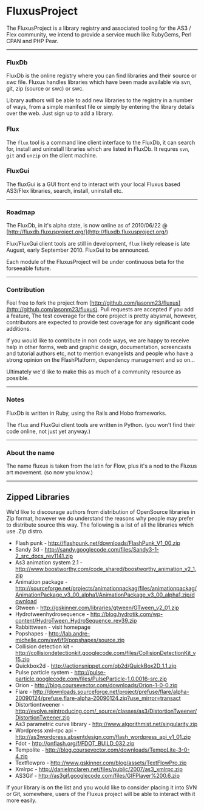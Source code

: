 # FluxusProject

The FluxusProject is a library registry and associated tooling for the AS3 / Flex community, we intend to provide a service much like RubyGems, Perl CPAN and PHP Pear.

- - -

### FluxDb

FluxDb is the online registry where you can find libraries and their source or _swc_ file. Fluxus handles libraries which have been made available via svn, git, zip (source or swc) or swc.

Library authors will be able to add new libraries to the registry in a number of ways, from a simple manifest file or simply by entering the library details over the web. Just sign up to add a library.

### Flux

The `flux` tool is a command line client interface to the FluxDb, it can search for, install and uninstall libraries which are listed in FluxDb. It requres `svn`, `git` and `unzip` on the client machine.

### FluxGui

The fluxGui is a GUI front end to interact with your local Fluxus based AS3/Flex libraries, search, install, uninstall etc.

- - -

### Roadmap

The FluxDb, in it's alpha state, is now online as of 2010/06/22 @ [http://fluxdb.fluxusproject.org/](http://fluxdb.fluxusproject.org/)

Flux/FluxGui client tools are still in development, `flux` likely release is late August, early September 2010. FluxGui to be announced.

Each module of the FluxusProject will be under continuous beta for the forseeable future.

- - -

### Contribution

Feel free to fork the project from [http://github.com/jasonm23/fluxus](http://github.com/jasonm23/fluxus). Pull requests are accepted if you add a feature, The test coverage for the core project is pretty abysmal, however, contributors are expected to provide test coverage for any significant code additions.

If you would like to contribute in non code ways, we are happy to receive help in other forms, web and graphic design, documentation, screencasts and tutorial authors etc, not to mention evangelists and people who have a strong opinion on the FlashPlatform, dependency management and so on...

Ultimately we'd like to make this as much of a community resource as possible.

- - -

### Notes

FluxDb is written in Ruby, using the Rails and Hobo frameworks.

The `flux` and FluxGui client tools are written in Python. (you won't find their code online, not just yet anyway.)

- - -

### About the name

The name fluxus is taken from the latin for Flow, plus it's a nod to the Fluxus art movement. (so now you know.)

----

## Zipped Libraries

We'd like to discourage authors from distribution of OpenSource libraries in Zip format, however we do understand the reasons why people may prefer to distribute source this way. The following is a list of all the libraries which use .Zip distro.

*  Flash punk  -  http://flashpunk.net/downloads/FlashPunk_V1_00.zip
*  Sandy 3d  -  http://sandy.googlecode.com/files/Sandy3-1-2_src_docs_rev1141.zip
*  As3 animation system 2.1  -  http://www.boostworthy.com/code_shared/boostworthy_animation_v2_1.zip
*  Animation package  -  http://sourceforge.net/projects/animationpackag/files/animationpackag/AnimationPackage_v3_00_alpha1/AnimationPackage_v3_00_alpha1.zip/download
*  Gtween  -  http://gskinner.com/libraries/gtween/GTween_v2_01.zip
*  Hydrotweenhydrosequence  -  http://blog.hydrotik.com/wp-content/HydroTween_HydroSequence_rev39.zip
*  Rabbittween  -  visit homepage
*  Popshapes  -  http://lab.andre-michelle.com/swf/f9/popshapes/source.zip
*  Collision detection kit  -  http://collisiondetectionkit.googlecode.com/files/CollisionDetectionKit_v15.zip
*  Quickbox2d  -  http://actionsnippet.com/qb2d/QuickBox2D_1.1.zip
*  Pulse particle system  -  http://pulse-particle.googlecode.com/files/PulseParticle-1.0.0016-src.zip
*  Orion  -  http://blog.coursevector.com/downloads/Orion-1-0-0.zip
*  Flare  -  http://downloads.sourceforge.net/project/prefuse/flare/alpha-20090124/prefuse.flare-alpha-20090124.zip?use_mirror=transact
*  Distortiontweener  -  http://evolve.reintroducing.com/_source/classes/as3/DistortionTweener/DistortionTweener.zip
*  As3 parametric curve library  -  http://www.algorithmist.net/singularity.zip
*  Wordpress xml-rpc api  -  http://as3wordpress.absentdesign.com/flash_wordpress_api_v1_01.zip
*  Fdot  -  http://onflash.org/f/FDOT_BUILD_032.zip
*  Tempolite  -  http://blog.coursevector.com/downloads/TempoLite-3-0-4.zip
*  Textflowpro  -  http://www.gskinner.com/blog/assets/TextFlowPro.zip
*  Xmlrpc  -  http://danielmclaren.net/files/public/2007/as3_xmlrpc.zip
*  AS3Gif  -  http://as3gif.googlecode.com/files/GIFPlayer%200.6.zip

If your library is on the list and you would like to consider placing it into SVN or Git, somewhere, users of the Fluxus project will be able to interact with it more easily.